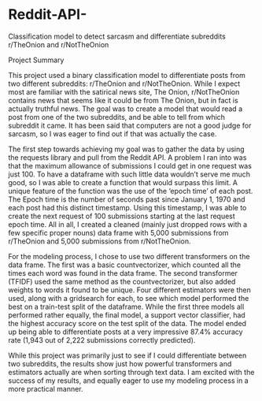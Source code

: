 # Reddit-API-
Classification model to detect sarcasm and differentiate subreddits r/TheOnion and r/NotTheOnion

Project Summary

This project used a binary classification model to differentiate posts from two different subreddits: r/TheOnion and r/NotTheOnion. While I expect most are familiar with the satirical news site, The Onion, r/NotTheOnion contains news that seems like it could be from The Onion, but in fact is actually truthful news. The goal was to create a model that would read a post from one of the two subreddits, and be able to tell from which subreddit it came. It has been said that computers are not a good judge for sarcasm, so I was eager to find out if that was actually the case.

The first step towards achieving my goal was to gather the data by using the requests library and pull from the Reddit API. A problem I ran into was that the maximum allowance of submissions I could get in one request was just 100. To have a dataframe with such little data wouldn’t serve me much good, so I was able to create a function that would surpass this limit. A unique feature of the function was the use of the ‘epoch time’ of each post. The Epoch time is the number of seconds past since January 1, 1970 and each post had this distinct timestamp. Using this timestamp, I was able to create the next request of 100 submissions starting at the last request epoch time. All in all, I created a cleaned (mainly just dropped rows with a few specific proper nouns) data frame with 5,000 submissions from r/TheOnion and 5,000 submissions from r/NotTheOnion.

For the modeling process, I chose to use two different transformers on the data frame. The first was a basic countvectorizer, which counted all the times each word was found in the data frame. The second transformer (TFIDF) used the same method as the countvectorizer, but also added weights to words it found to be unique. Four different estimators were then used, along with a gridsearch for each, to see which model performed the best on a train-test split of the dataframe. While the first three models all performed rather equally, the final model, a support vector classifier, had the highest accuracy score on the test split of the data. The model ended up being able to differentiate posts at a very impressive 87.4% accuracy rate (1,943 out of 2,222 submissions correctly predicted).

While this project was primarily just to see if I could differentiate between two subreddits, the results show just how powerful transformers and estimators actually are when sorting through text data. I am excited with the success of my results, and equally eager to use my modeling process in a more practical manner.
